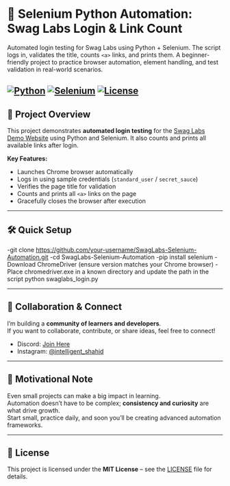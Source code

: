 # 🚀 Selenium Python Automation: Swag Labs Login & Link Count

Automated login testing for Swag Labs using Python + Selenium. The script logs in, validates the title, counts `<a>` links, and prints them. A beginner-friendly project to practice browser automation, element handling, and test validation in real-world scenarios.  

[![Python](https://img.shields.io/badge/Python-3.x-blue)](https://www.python.org/)
[![Selenium](https://img.shields.io/badge/Selenium-Automation-green)](https://www.selenium.dev/)
[![License](https://img.shields.io/badge/License-MIT-yellow)](LICENSE)
---
## 📌 Project Overview
This project demonstrates **automated login testing** for the [Swag Labs Demo Website](https://www.saucedemo.com/) using Python and Selenium. It also counts and prints all available links after login.

**Key Features:**
- Launches Chrome browser automatically  
- Logs in using sample credentials (`standard_user` / `secret_sauce`)  
- Verifies the page title for validation  
- Counts and prints all `<a>` links on the page  
- Gracefully closes the browser after execution  
---
## 🛠️ Quick Setup
-git clone https://github.com/your-username/SwagLabs-Selenium-Automation.git
-cd SwagLabs-Selenium-Automation
-pip install selenium
-Download ChromeDriver (ensure version matches your Chrome browser)
-Place chromedriver.exe in a known directory and update the path in the script python swaglabs_login.py

---

## 🤝 Collaboration & Connect

I’m building a **community of learners and developers**.  
If you want to collaborate, contribute, or share ideas, feel free to connect!

- Discord: [Join Here](https://discord.gg/NZyAW9Phtt)  
- Instagram: [@intelligent_shahid](https://www.instagram.com/intelligent_shahid/)

---

## 🚀 Motivational Note

Even small projects can make a big impact in learning.  
Automation doesn’t have to be complex; **consistency and curiosity** are what drive growth.  
Start small, practice daily, and soon you’ll be creating advanced automation frameworks.

---

## 📄 License

This project is licensed under the **MIT License** – see the [LICENSE](LICENSE) file for details.
```
